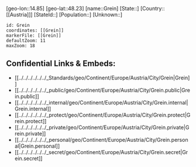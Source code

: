﻿---
location: [48.23,14.85]
mapzoom: [7,12] 
mapmarker: city 
type: City
tags:
- geo/City


SpocWebEntityId: 30567
isDeleted: false
confidential: public

---
[geo-lon::14.85]
[geo-lat::48.23]
[name::Grein]
[State::]
[Country::[[Austria]]]
[StateId::]
[Population::]
[Unknown::]


```leaflet
id: Grein
coordinates: [[Grein]]
markerFile: [[Grein]]
defaultZoom: 11 
maxZoom: 18
```


## Confidential Links & Embeds: 
- [[../../../../../../_Standards/geo/Continent/Europe/Austria/City/Grein|Grein]] 
- [[../../../../../../_public/geo/Continent/Europe/Austria/City/Grein.public|Grein.public]] 
- [[../../../../../../_internal/geo/Continent/Europe/Austria/City/Grein.internal|Grein.internal]] 
- [[../../../../../../_protect/geo/Continent/Europe/Austria/City/Grein.protect|Grein.protect]] 
- [[../../../../../../_private/geo/Continent/Europe/Austria/City/Grein.private|Grein.private]] 
- [[../../../../../../_personal/geo/Continent/Europe/Austria/City/Grein.personal|Grein.personal]] 
- [[../../../../../../_secret/geo/Continent/Europe/Austria/City/Grein.secret|Grein.secret]] 
